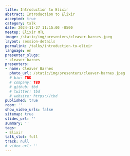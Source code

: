 ```yaml
---
title: Introduction to Elixir
abstract: Introduction to Elixir
accepted: true
category: talk
date: 2024-11-27 11:15:00 -0500
meetup: Elixir MTL
image: /static/img/presenters/cleaver-barnes.jpeg
layout: session-details
permalink: /talks/introduction-to-elixir
language: en
presenter_slugs:
- cleaver-barnes
presenters:
- name: Cleaver Barnes
  photo_url: /static/img/presenters/cleaver-barnes.jpeg
  # bio: TBD
  # company: TBD
  # github: tbd
  # twitter: tbd
  # website: https://tbd
published: true
room: ''
show_video_urls: false
sitemap: true
slides_url: ''
summary: ''
tags:
- Elixir
talk_slot: full
track: null
# video_url: ''
---
```

